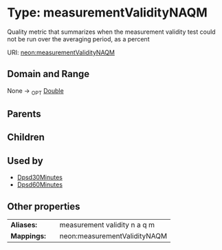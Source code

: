 
# Type: measurementValidityNAQM


Quality metric that summarizes when the measurement validity test could not be run over the averaging period, as a percent

URI: [neon:measurementValidityNAQM](https://data.neonscience.org/measurementValidityNAQM)


## Domain and Range

None ->  <sub>OPT</sub> [Double](types/Double.md)

## Parents


## Children


## Used by

 * [Dpsd30Minutes](Dpsd30Minutes.md)
 * [Dpsd60Minutes](Dpsd60Minutes.md)

## Other properties

|  |  |  |
| --- | --- | --- |
| **Aliases:** | | measurement validity n a q m |
| **Mappings:** | | neon:measurementValidityNAQM |


